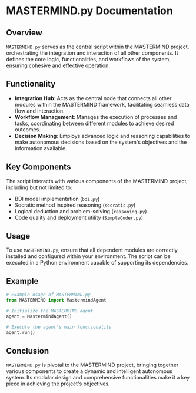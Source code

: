 # MASTERMIND.py Documentation

## Overview
`MASTERMIND.py` serves as the central script within the MASTERMIND project, orchestrating the integration and interaction of all other components. It defines the core logic, functionalities, and workflows of the system, ensuring cohesive and effective operation.

## Functionality
- **Integration Hub**: Acts as the central node that connects all other modules within the MASTERMIND framework, facilitating seamless data flow and interaction.
- **Workflow Management**: Manages the execution of processes and tasks, coordinating between different modules to achieve desired outcomes.
- **Decision Making**: Employs advanced logic and reasoning capabilities to make autonomous decisions based on the system's objectives and the information available.

## Key Components
The script interacts with various components of the MASTERMIND project, including but not limited to:
- BDI model implementation (`bdi.py`)
- Socratic method inspired reasoning (`socratic.py`)
- Logical deduction and problem-solving (`reasoning.py`)
- Code quality and deployment utility (`SimpleCoder.py`)

## Usage
To use `MASTERMIND.py`, ensure that all dependent modules are correctly installed and configured within your environment. The script can be executed in a Python environment capable of supporting its dependencies.

## Example
```python
# Example usage of MASTERMIND.py
from MASTERMIND import MastermindAgent

# Initialize the MASTERMIND agent
agent = MastermindAgent()

# Execute the agent's main functionality
agent.run()
```

## Conclusion
`MASTERMIND.py` is pivotal to the MASTERMIND project, bringing together various components to create a dynamic and intelligent autonomous system. Its modular design and comprehensive functionalities make it a key piece in achieving the project's objectives.
